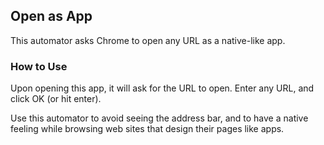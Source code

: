 ## Open as App
This automator asks Chrome to open any URL as a native-like app. 

### How to Use
Upon opening this app, it will ask for the URL to open. Enter any URL, and click OK (or hit enter). 

Use this automator to avoid seeing the address bar, and to have a native feeling while browsing web sites that design their pages like apps.
